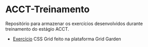 # ACCT-Treinamento

 Repositório para armazenar os exercícios desenvolvidos durante treinamento do estágio  ACCT.
 
- [Exercício](https://github.com/galemagalhaes/ACCT-Treinamento/tree/main/estagioMod1/grid) CSS Grid feito na plataforma Grid Garden
